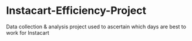 # Instacart-Efficiency-Project
Data collection &amp; analysis project used to ascertain which days are best to work for Instacart
